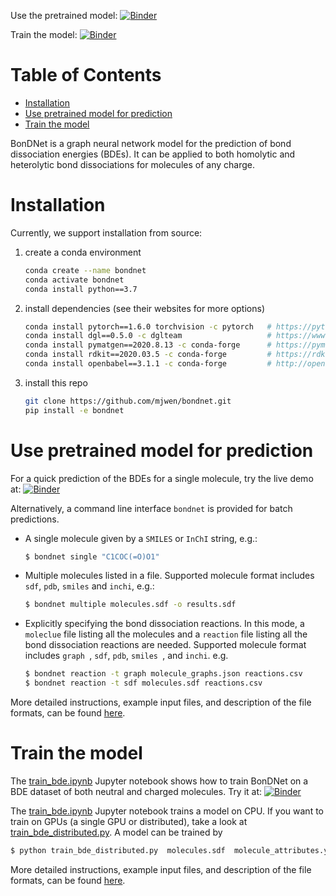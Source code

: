 Use the pretrained model: 
[![Binder](https://mybinder.org/badge_logo.svg)](https://mybinder.org/v2/gh/mjwen/bondnet/pretrained?filepath=bondnet%2Fscripts%2Fpredict_binder.ipynb)

Train the model: 
[![Binder](https://mybinder.org/badge_logo.svg)](https://mybinder.org/v2/gh/mjwen/bondnet/pretrained?filepath=bondnet%2Fscripts%2Ftrain_bde.ipynb)


# Table of Contents
- [Installation](#installation)
- [Use pretrained model for prediction](#use-pretrained-model-for-prediction)
- [Train the model](#train-the-model)


BonDNet is a graph neural network model for the prediction of bond dissociation
energies (BDEs). It can be applied to both homolytic and heterolytic bond dissociations
for molecules of any charge.


# Installation

Currently, we support installation from source:

1. create a conda environment
    ```bash
    conda create --name bondnet
    conda activate bondnet
    conda install python==3.7
    ```

2. install dependencies (see their websites for more options)
    ```bash
    conda install pytorch==1.6.0 torchvision -c pytorch   # https://pytorch.org
    conda install dgl==0.5.0 -c dglteam                   # https://www.dgl.ai/pages/start.html
    conda install pymatgen==2020.8.13 -c conda-forge      # https://pymatgen.org/installation.html
    conda install rdkit==2020.03.5 -c conda-forge         # https://rdkit.org/docs/Install.html
    conda install openbabel==3.1.1 -c conda-forge         # http://openbabel.org/wiki/Category:Installation
    ```

3. install this repo
    ```bash
    git clone https://github.com/mjwen/bondnet.git
    pip install -e bondnet
    ```

# Use pretrained model for prediction

For a quick prediction of the BDEs for a single molecule, try the live demo at:
[![Binder](https://mybinder.org/badge_logo.svg)](https://mybinder.org/v2/gh/mjwen/bondnet/pretrained?filepath=bondnet%2Fscripts%2Fpredict_binder.ipynb)

Alternatively, a command line interface `bondnet` is provided for batch predictions.

- A single molecule given by a `SMILES` or `InChI` string, e.g.:
    ```bash
    $ bondnet single "C1COC(=O)O1"
    ```

- Multiple molecules listed in a file. Supported molecule format includes `sdf`, `pdb`, `smiles` and `inchi`, e.g.:
    ```bash
    $ bondnet multiple molecules.sdf -o results.sdf
    ```

- Explicitly specifying the bond dissociation reactions. In this mode, a `moleclue` file
  listing all the molecules and a `reaction` file listing all the bond dissociation 
  reactions are needed. Supported molecule format includes `graph `, `sdf`, `pdb`,
  `smiles `, and `inchi`. e.g.
    ```bash
    $ bondnet reaction -t graph molecule_graphs.json reactions.csv
    $ bondnet reaction -t sdf molecules.sdf reactions.csv 
    ```
 
More detailed instructions, example input files, and description of the file formats, 
can be found [here](./bondnet/scripts/examples/predict).


# Train the model

The [train_bde.ipynb](./bondnet/scripts/train_bde.ipynb) Jupyter notebook shows
how to train BonDNet on a BDE dataset of both neutral and charged molecules.
Try it at: [![Binder](https://mybinder.org/badge_logo.svg)](https://mybinder.org/v2/gh/mjwen/bondnet/pretrained?filepath=bondnet%2Fscripts%2Ftrain_bde.ipynb)

The [train_bde.ipynb](./bondnet/scripts/train_bde.ipynb) Jupyter notebook trains a model on CPU.
If you want to train on GPUs (a single GPU or distributed), take a look at
[train_bde_distributed.py](./bondnet/scripts/train_bde_distributed.py). A model can be trained by
```bash
$ python train_bde_distributed.py  molecules.sdf  molecule_attributes.yaml  reactions.yaml
```

More detailed instructions, example input files, and description of the file formats, 
can be found [here](./bondnet/scripts/examples/train).
